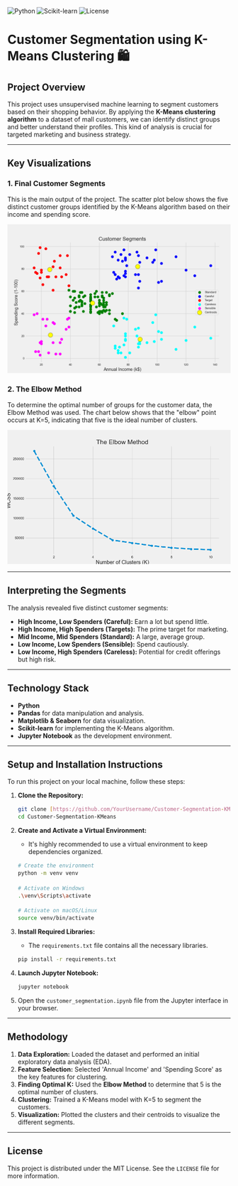 ![Python](https://img.shields.io/badge/Python-3.9%2B-blue?logo=python)
![Scikit-learn](https://img.shields.io/badge/Scikit--learn-1.0%2B-orange?logo=scikit-learn)
![License](https://img.shields.io/badge/License-MIT-green)

# Customer Segmentation using K-Means Clustering 🛍️

## Project Overview

This project uses unsupervised machine learning to segment customers based on their shopping behavior. By applying the **K-Means clustering algorithm** to a dataset of mall customers, we can identify distinct groups and better understand their profiles. This kind of analysis is crucial for targeted marketing and business strategy.

---

## Key Visualizations

### 1. Final Customer Segments

This is the main output of the project. The scatter plot below shows the five distinct customer groups identified by the K-Means algorithm based on their income and spending score.

![Customer Segments Visualization](images/final_plot2.png)

### 2. The Elbow Method

To determine the optimal number of groups for the customer data, the Elbow Method was used. The chart below shows that the "elbow" point occurs at K=5, indicating that five is the ideal number of clusters.

![Elbow Method Plot](images/final_plot.png)

---

## Interpreting the Segments

The analysis revealed five distinct customer segments:
-   **High Income, Low Spenders (Careful):** Earn a lot but spend little.
-   **High Income, High Spenders (Targets):** The prime target for marketing.
-   **Mid Income, Mid Spenders (Standard):** A large, average group.
-   **Low Income, Low Spenders (Sensible):** Spend cautiously.
-   **Low Income, High Spenders (Careless):** Potential for credit offerings but high risk.

---

## Technology Stack
- **Python**
- **Pandas** for data manipulation and analysis.
- **Matplotlib & Seaborn** for data visualization.
- **Scikit-learn** for implementing the K-Means algorithm.
- **Jupyter Notebook** as the development environment.

---

## Setup and Installation Instructions

To run this project on your local machine, follow these steps:

1.  **Clone the Repository:**
    ```bash
    git clone [https://github.com/YourUsername/Customer-Segmentation-KMeans.git](https://github.com/YourUsername/Customer-Segmentation-KMeans.git)
    cd Customer-Segmentation-KMeans
    ```

2.  **Create and Activate a Virtual Environment:**
    * It's highly recommended to use a virtual environment to keep dependencies organized.
    ```bash
    # Create the environment
    python -m venv venv

    # Activate on Windows
    .\venv\Scripts\activate

    # Activate on macOS/Linux
    source venv/bin/activate
    ```

3.  **Install Required Libraries:**
    * The `requirements.txt` file contains all the necessary libraries.
    ```bash
    pip install -r requirements.txt
    ```

4.  **Launch Jupyter Notebook:**
    ```bash
    jupyter notebook
    ```
5.  Open the `customer_segmentation.ipynb` file from the Jupyter interface in your browser.

---

## Methodology

1.  **Data Exploration:** Loaded the dataset and performed an initial exploratory data analysis (EDA).
2.  **Feature Selection:** Selected 'Annual Income' and 'Spending Score' as the key features for clustering.
3.  **Finding Optimal K:** Used the **Elbow Method** to determine that 5 is the optimal number of clusters.
4.  **Clustering:** Trained a K-Means model with K=5 to segment the customers.
5.  **Visualization:** Plotted the clusters and their centroids to visualize the different segments.

---

## License

This project is distributed under the MIT License. See the `LICENSE` file for more information.

